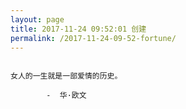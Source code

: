 ```yaml
---
layout: page
title: 2017-11-24 09:52:01 创建
permalink: /2017-11-24-09-52-fortune/
---
```

```

女人的一生就是一部爱情的历史。

        -  华·欧文

```
